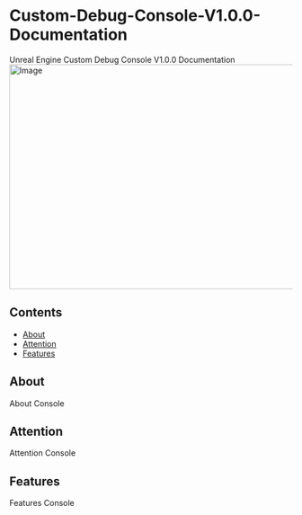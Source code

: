 # Custom-Debug-Console-V1.0.0-Documentation
Unreal Engine Custom Debug Console V1.0.0 Documentation
<img width="1024" height="400" alt="Image" src="https://github.com/user-attachments/assets/de989d0f-4afa-4206-b0f4-2d87f49cc86e" />

## Contents
- [About](#about)
- [Attention](#attention)
- [Features](#features)

## About
About Console

## Attention
Attention Console

## Features
Features Console
